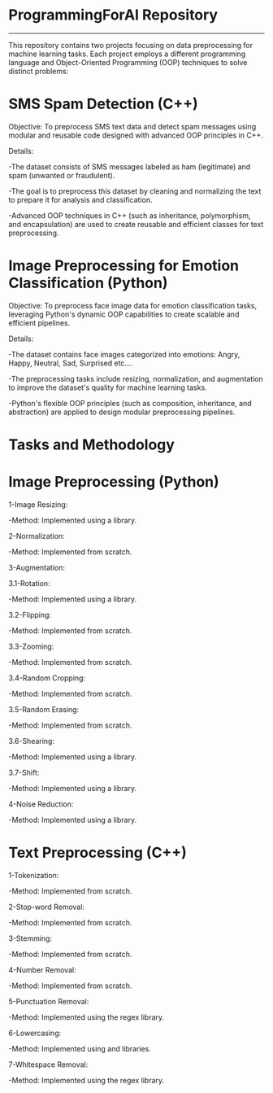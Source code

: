 # ProgrammingForAI Repository
-----------------------------
This repository contains two projects focusing on data preprocessing for machine learning tasks. Each project employs a different programming language and Object-Oriented Programming (OOP) techniques to solve distinct problems:

# SMS Spam Detection (C++)
Objective:
To preprocess SMS text data and detect spam messages using modular and reusable code designed with advanced OOP principles in C++.

Details:

-The dataset consists of SMS messages labeled as ham (legitimate) and spam (unwanted or fraudulent).

-The goal is to preprocess this dataset by cleaning and normalizing the text to prepare it for analysis and classification.

-Advanced OOP techniques in C++ (such as inheritance, polymorphism, and encapsulation) are used to create reusable and efficient classes for text preprocessing.

# Image Preprocessing for Emotion Classification (Python)
Objective:
To preprocess face image data for emotion classification tasks, leveraging Python's dynamic OOP capabilities to create scalable and efficient pipelines.

Details:

-The dataset contains face images categorized into emotions: Angry, Happy, Neutral, Sad, Surprised etc....

-The preprocessing tasks include resizing, normalization, and augmentation to improve the dataset's quality for machine learning tasks.

-Python's flexible OOP principles (such as composition, inheritance, and abstraction) are applied to design modular preprocessing pipelines.

# Tasks and Methodology

# Image Preprocessing (Python)
1-Image Resizing:

-Method: Implemented using a library.

2-Normalization:

-Method: Implemented from scratch.

3-Augmentation:

3.1-Rotation:

-Method: Implemented using a library.

3.2-Flipping:

-Method: Implemented from scratch.

3.3-Zooming:

-Method: Implemented from scratch.

3.4-Random Cropping:

-Method: Implemented from scratch.

3.5-Random Erasing:

-Method: Implemented from scratch.

3.6-Shearing:

-Method: Implemented using a library.

3.7-Shift:

-Method: Implemented using a library.

4-Noise Reduction:

-Method: Implemented using a library.

# Text Preprocessing (C++)
1-Tokenization:

-Method: Implemented from scratch.

2-Stop-word Removal:

-Method: Implemented from scratch.

3-Stemming:

-Method: Implemented from scratch.

4-Number Removal:

-Method: Implemented from scratch.

5-Punctuation Removal:

-Method: Implemented using the regex library.

6-Lowercasing:

-Method: Implemented using <algorithm> and <cctype> libraries.

7-Whitespace Removal:

-Method: Implemented using the regex library.
